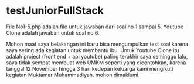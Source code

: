 # testJuniorFullStack

File No1-5.php adalah file untuk jawaban dari soal no 1 sampai 5. 
Youtube Clone adalah jawaban untuk soal no 6. 

  Mohon maaf saya belakangan ini baru bisa mengumpulkan test soal karena saya sering ada kegiatan untuk membantu ibu. 
  Untuk Youtube Clone itu adalah project (front end + api youtube) paling terakhir saya seminggu lalu, saya tidak sempat membuat web UMKM seperti yang dicontohkan,
  karena tanggal 12 November hingga 3 hari kedepan keluarga kami mengikuti kegiatan Muktamar Muhammadiyah. mohon dimaklumi. 
